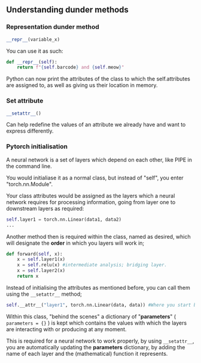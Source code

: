 ## Understanding dunder methods

### Representation dunder method

```Python
__repr__(variable_x)
```

You can use it as such:

```Python
def __repr__(self):
    return f"{self.barcode} and {self.meow}"
```

Python can now print the attributes of the class to which the self.attributes are assigned to, as well as giving us their location in memory.

### Set attribute

```Python
__setattr__()
```
Can help redefine the values of an attribute we already have and want to express differently. 

### Pytorch initialisation

A neural network is a set of layers which depend on each other, like PIPE in the command line. 

You would initialiase it as a normal class, but instead of "self", you enter "torch.nn.Module".

Your class attributes would be assigned as the layers which a neural network requires for processing information, going from layer one to downstream layers as required:

```Python
self.layer1 = torch.nn.Linear(data1, data2)
...
```
Another method then is required within the class, named as desired, which will designate the **order** in which you layers will work in;

```Python
def forward(self, x):
    x = self.layer1(x)
    x = self.relu(x) #intermediate analysis; bridging layer.
    x = self.layer2(x)
    return x
```
Instead of initialising the attributes as mentioned before, you can call them using the `__setattr__` method;

```Python
self.__attr__("layer1", torch.nn.Linear(data, data)) #Where you start by adding the name of the attribute, the function in the neural network, then its data
```
Within this class, "behind the scenes" a dictionary of "**parameters**" ( `parameters = {}` ) is kept which contains the values with which the layers are interacting with or producing at any moment.

This is required for a neural network to work properly, by using `__setattr__`, you are automatically updating the **parameters** dictionary, by adding the name of each layer and the (mathematical) function it represents.



